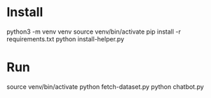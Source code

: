 # Install

python3 -m venv venv
source venv/bin/activate
pip install -r requirements.txt
python install-helper.py

# Run

source venv/bin/activate
python fetch-dataset.py
python chatbot.py


